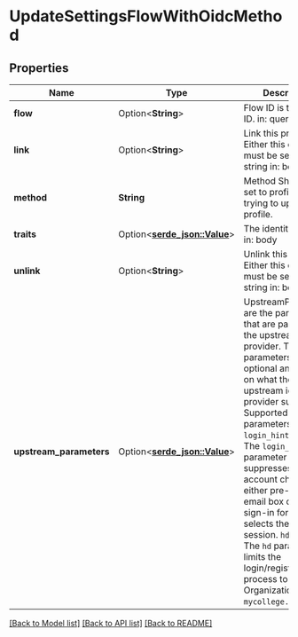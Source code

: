 # UpdateSettingsFlowWithOidcMethod

## Properties

Name | Type | Description | Notes
------------ | ------------- | ------------- | -------------
**flow** | Option<**String**> | Flow ID is the flow's ID.  in: query | [optional]
**link** | Option<**String**> | Link this provider  Either this or `unlink` must be set.  type: string in: body | [optional]
**method** | **String** | Method  Should be set to profile when trying to update a profile. | 
**traits** | Option<[**serde_json::Value**](.md)> | The identity's traits  in: body | [optional]
**unlink** | Option<**String**> | Unlink this provider  Either this or `link` must be set.  type: string in: body | [optional]
**upstream_parameters** | Option<[**serde_json::Value**](.md)> | UpstreamParameters are the parameters that are passed to the upstream identity provider.  These parameters are optional and depend on what the upstream identity provider supports. Supported parameters are: `login_hint` (string): The `login_hint` parameter suppresses the account chooser and either pre-fills the email box on the sign-in form, or selects the proper session. `hd` (string): The `hd` parameter limits the login/registration process to a Google Organization, e.g. `mycollege.edu`. | [optional]

[[Back to Model list]](../README.md#documentation-for-models) [[Back to API list]](../README.md#documentation-for-api-endpoints) [[Back to README]](../README.md)


